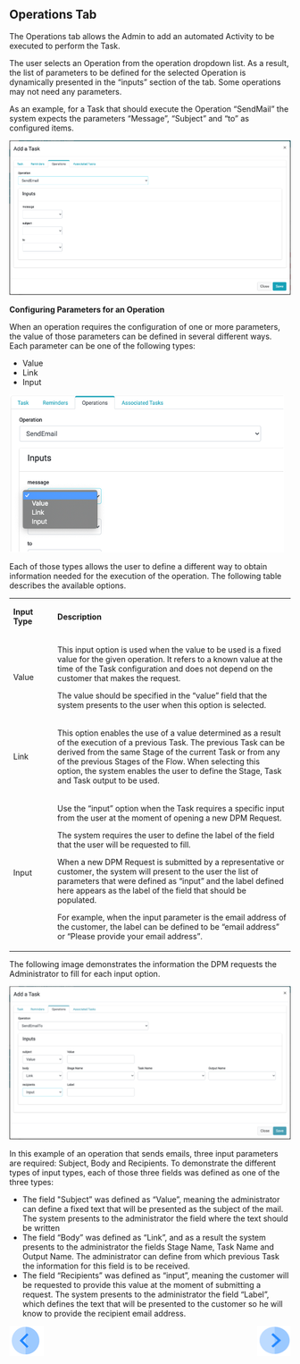 ## Operations Tab

The Operations tab allows the Admin to add an automated Activity to be executed to perform the Task. 

The user selects an Operation from the operation dropdown list. As a result, the list of parameters to be defined for the selected Operation is dynamically presented in the “inputs” section of the tab. Some operations may not need any parameters. 

As an example, for a Task that should execute the Operation “SendMail” the system expects the parameters “Message”, “Subject” and “to” as configured items. 

 ![image](/articles/DPM/images/Figure_17_Task_configuration_Operation_tab.png)

<b>Configuring Parameters for an Operation</b>

<p>When an operation requires the configuration of one or more parameters, the value of those parameters can be defined in several different ways. Each parameter can be one of the following types:</p> 

- Value
- Link
- Input

 ![image](/articles/DPM/images/Figure_18_Operation_parameters_types.png)

Each of those types allows the user to define a different way to obtain information needed for the execution of the operation. The following table describes the available options.

<table>
<tbody>
<tr>
<td width="100">
<p><strong>Input Type</strong></p>
</td>
<td width="800">
<p><strong>Description</strong></p>
</td>
</tr>
<tr>
<td width="100">
<p>Value</p>
</td>
<td width="800">
<p>This input option is used when the value to be used is a fixed value for the given operation. It refers to a known value at the time of the Task configuration and does not depend on the customer that makes the request.</p>
<p>The value should be specified in the &ldquo;value&rdquo; field that the system presents to the user when this option is selected.</p>
</td>
</tr>
<tr>
<td width="100">
<p>Link</p>
</td>
<td width="800">
<p>This option enables the use of a value determined as a result of the execution of a previous Task. The previous Task can be derived from the same Stage of the current Task or from any of the previous Stages of the Flow. When selecting this option, the system enables the user to define the Stage, Task and Task output to be used.</p>
</td>
</tr>
<tr>
<td width="100">
<p>Input</p>
</td>
<td width="800">
<p>Use the &ldquo;input&rdquo; option when the Task requires a specific input from the user at the moment of opening a new DPM Request.</p>
<p>The system requires the user to define the label of the field that the user will be requested to fill. </p>
<p>When a new DPM Request is submitted by a representative or customer, the system will present to the user the list of parameters that were defined as “input” and the label defined here appears as the label of the field that should be populated. </p>
<p>For example, when the input parameter is the email address of the customer, the label can be defined to be “email address” or “Please provide your email address”.</p>
</td>
</tr>
</tbody>
</table>


The following image demonstrates the information the DPM requests the Administrator to fill for each input option. 

 ![image](/articles/DPM/images/Figure_16_Task_Operation_the_data_to_be_configured_for_each_input_option.png)

In this example of an operation that sends emails, three input parameters are required: Subject, Body and Recipients. To demonstrate the different types of input types, each of those three fields was defined as one of the three types: 

- The field "Subject” was defined as “Value”, meaning the administrator can define a fixed text that will be presented as the subject of the mail. The system presents to the administrator the field where the text should be written
- The field “Body” was defined as “Link”, and as a result the system presents to the administrator the fields Stage Name, Task Name and Output Name. The administrator can define from which previous Task the information for this field is to be received. 
- The field “Recipients” was defined as “input”, meaning the customer will be requested to provide this value at the moment of submitting a request. The system presents to the administrator the field “Label”, which defines the text that will be presented to the customer so he will know to provide the recipient email address.

[![Previous](/articles/DPM/images/Previous.png)](/articles/DPM/02_Admin_Module/06_Reminders.md)[<img align="right" width="60" height="54" src="/articles/DPM/images/Next.png">](/articles/DPM/02_Admin_Module/08_Regulations.md)

